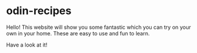 # odin-recipes
Hello! This website will show you some fantastic which you can try on your own in your home. These are easy to use and fun to learn.
<p>Have a look at it!